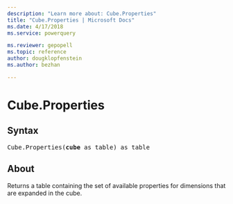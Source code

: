 ```yaml
---
description: "Learn more about: Cube.Properties"
title: "Cube.Properties | Microsoft Docs"
ms.date: 4/17/2018
ms.service: powerquery

ms.reviewer: gepopell
ms.topic: reference
author: dougklopfenstein
ms.author: bezhan

---
```

# Cube.Properties

## Syntax

<pre>
Cube.Properties(<b>cube</b> as table) as table
</pre>
  
## About  
Returns a table containing the set of available properties for dimensions that are expanded in the cube.

